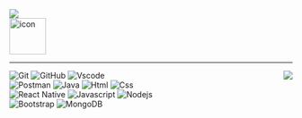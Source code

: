 <img src="https://capsule-render.vercel.app/api?type=waving&color=BDBDC8&height=150&section=header&text=Hello I`m MinJun" />  
<div style="display: flex; align-items: flex-start;"><img src="https://techstack-generator.vercel.app/github-icon.svg" alt="icon" width="65" height="65" /></div>  
<hr>

<img src="https://github-readme-stats.vercel.app/api/top-langs/?username=kang-minjune&layout=compact&count_private=true&theme=gruvbox" align="right"/>

![Git](https://img.shields.io/badge/GIT-E44C30?style=flat&logo=git&logoColor=white)
![GitHub](https://img.shields.io/badge/-GitHub-181717?style=flat-square&logo=github)
![Vscode](https://img.shields.io/badge/Visual_Studio_Code-0078D4?style=flat&logo=visual%20studio%20code&logoColor=white)<br>
![Postman](https://img.shields.io/badge/Postman-black?style=flat-square&logo=postman)
![Java](https://img.shields.io/badge/Java-ED8B00?style=flat&logo=java&logoColor=white)
![Html](https://img.shields.io/badge/HTML5-E34F26?style=flat&logo=html5&logoColor=white)
![Css](https://img.shields.io/badge/CSS3-1572B6?style=flat&logo=css3&logoColor=white)<br>
![React Native](https://img.shields.io/badge/react_native-%2320232a.svg?style=flat&logo=react&logoColor=%2361DAFB)
![Javascript](https://img.shields.io/badge/JavaScript-323330?style=flat&logo=javascript&logoColor=F7DF1E)
![Nodejs](https://img.shields.io/badge/-Nodejs-black?style=flat-square&logo=Node.js)<br>
![Bootstrap](https://img.shields.io/badge/-Bootstrap-563D7C?style=flat-square&logo=bootstrap)
![MongoDB](https://img.shields.io/badge/-MongoDB-black?style=flat-square&logo=mongodb)

<!--
**kang-minjune/kang-minjune** is a ✨ _special_ ✨ repository because its `README.md` (this file) appears on your GitHub profile.

Here are some ideas to get you started:

- 🔭 I’m currently working on ...
- 🌱 I’m currently learning ...
- 👯 I’m looking to collaborate on ...
- 🤔 I’m looking for help with ...
- 💬 Ask me about ...
- 📫 How to reach me: ...
- 😄 Pronouns: ...
- ⚡ Fun fact: ...
-->
